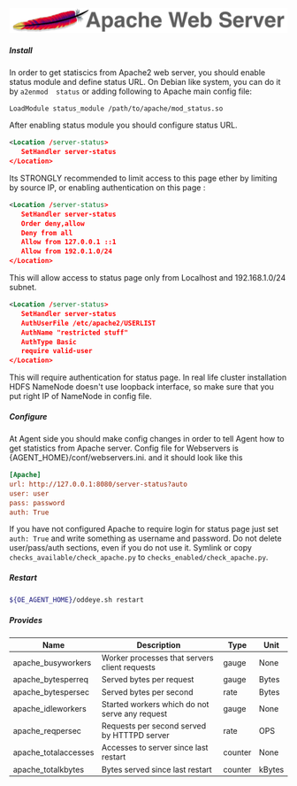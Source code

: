 ![Apache](../../images/httpd.png)

##### **Install**

In order to get statiscics from Apache2 web server, you should enable status module and define status URL. On Debian like system, you can do it by `a2enmod  status` or adding following to Apache main config file: 

```
LoadModule status_module /path/to/apache/mod_status.so
```
After enabling status module you should configure status URL.

```xml
<Location /server-status>
   SetHandler server-status
</Location>
```
Its STRONGLY recommended to limit access to this page ether by limiting by source IP, or enabling authentication on this page : 

```xml
<Location /server-status>
   SetHandler server-status
   Order deny,allow
   Deny from all
   Allow from 127.0.0.1 ::1
   Allow from 192.0.1.0/24
</Location>
```
This will allow access to status page only from Localhost and 192.168.1.0/24 subnet. 

```xml
<Location /server-status>
   SetHandler server-status
   AuthUserFile /etc/apache2/USERLIST
   AuthName "restricted stuff"
   AuthType Basic
   require valid-user
</Location>
```
This will require authentication for status page. 
In real life cluster installation HDFS NameNode doesn't use loopback interface, so make sure that you put right IP of NameNode in config file.  

##### **Configure**
At Agent side you should make config changes in order to tell Agent how to get statistics from Apache server. 
Config file for Webservers is {AGENT_HOME}/conf/webservers.ini. and it should look like this 

```ini
[Apache]
url: http://127.0.0.1:8080/server-status?auto
user: user
pass: password
auth: True
```

If you have not configured Apache to require login for status page just set `auth: True` and write something as username and password. 
Do not delete user/pass/auth sections, even if you do not use it. 
Symlink or copy  `checks_available/check_apache.py` to `checks_enabled/check_apache.py`. 

##### **Restart**
```bash
${OE_AGENT_HOME}/oddeye.sh restart
```
##### **Provides**

| Name  | Description | Type | Unit|
| ------------- | ------------- |------------- |------------- |
|apache_busyworkers|Worker processes that servers client requests |gauge|None|
|apache_bytesperreq|Served bytes per request |gauge|Bytes|
|apache_bytespersec|Served bytes per second|rate|Bytes|
|apache_idleworkers|Started workers which do not serve any request|gauge|None|
|apache_reqpersec|Requests per second served by HTTTPD server |rate|OPS|
|apache_totalaccesses|Accesses to server since last restart |counter|None|
|apache_totalkbytes|Bytes served since last restart |counter|kBytes|
